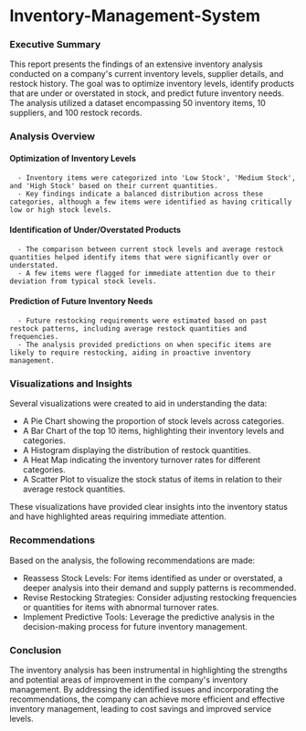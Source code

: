 # Inventory-Management-System


### Executive Summary
This report presents the findings of an extensive inventory analysis conducted on a company's current inventory levels, supplier details, and restock history. The goal was to optimize inventory levels, identify products that are under or overstated in stock, and predict future inventory needs. The analysis utilized a dataset encompassing 50 inventory items, 10 suppliers, and 100 restock records.


### Analysis Overview

  #### Optimization of Inventory Levels
      - Inventory items were categorized into 'Low Stock', 'Medium Stock', and 'High Stock' based on their current quantities.
      - Key findings indicate a balanced distribution across these categories, although a few items were identified as having critically low or high stock levels.

  #### Identification of Under/Overstated Products
      - The comparison between current stock levels and average restock quantities helped identify items that were significantly over or understated.
      - A few items were flagged for immediate attention due to their deviation from typical stock levels.

  #### Prediction of Future Inventory Needs
      - Future restocking requirements were estimated based on past restock patterns, including average restock quantities and frequencies.
      - The analysis provided predictions on when specific items are likely to require restocking, aiding in proactive inventory management.


### Visualizations and Insights

Several visualizations were created to aid in understanding the data:

  - A Pie Chart showing the proportion of stock levels across categories.
  - A Bar Chart of the top 10 items, highlighting their inventory levels and categories.
  - A Histogram displaying the distribution of restock quantities.
  - A Heat Map indicating the inventory turnover rates for different categories.
  - A Scatter Plot to visualize the stock status of items in relation to their average restock quantities.

These visualizations have provided clear insights into the inventory status and have highlighted areas requiring immediate attention.


### Recommendations

Based on the analysis, the following recommendations are made:

- Reassess Stock Levels: For items identified as under or overstated, a deeper analysis into their demand and supply patterns is recommended.
- Revise Restocking Strategies: Consider adjusting restocking frequencies or quantities for items with abnormal turnover rates.
- Implement Predictive Tools: Leverage the predictive analysis in the decision-making process for future inventory management.


### Conclusion

The inventory analysis has been instrumental in highlighting the strengths and potential areas of improvement in the company's inventory management. By addressing the identified issues and incorporating the recommendations, the company can achieve more efficient and effective inventory management, leading to cost savings and improved service levels.

